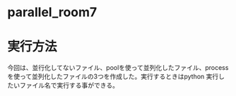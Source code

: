 # parallel_room7

# 実行方法

今回は、並行化してないファイル、poolを使って並列化したファイル、processを使って並列化したファイルの3つを作成した。実行するときはpython 実行したいファイル名で実行する事ができる。




